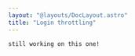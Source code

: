 ```yaml
---
layout: "@layouts/DocLayout.astro"
title: "Login throttling"
---
```


```
still working on this one!
```
